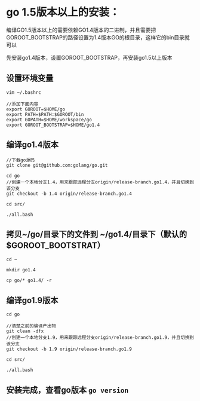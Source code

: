 # go 1.5版本以上的安装：

编译GO1.5版本以上的需要依赖GO1.4版本的二进制，并且需要把GOROOT_BOOTSTRAP的路径设置为1.4版本GO的根目录，这样它的bin目录就可以

先安装go1.4版本，设置GOROOT_BOOTSTRAP，再安装go1.5以上版本


## 设置环境变量

```
vim ~/.bashrc

//添加下面内容
export GOROOT=$HOME/go
export PATH=$PATH:$GOROOT/bin
export GOPATH=$HOME/workspace/go
export GOROOT_BOOTSTRAP=$HOME/go1.4

```

## 编译go1.4版本

```
//下载go源码
git clone git@github.com:golang/go.git

cd go
//创建一个本地分支1.4，用来跟踪远程分支origin/release-branch.go1.4，并且切换到该分支
git checkout -b 1.4 origin/release-branch.go1.4

cd src/

./all.bash

```

## 拷贝~/go/目录下的文件到 ~/go1.4/目录下（默认的$GOROOT_BOOTSTRAT）

```
cd ~

mkdir go1.4

cp go/* go1.4/ -r

```

## 编译go1.9版本

```
cd go

//清楚之前的编译产出物
git clean -dfx
//创建一个本地分支1.9，用来跟踪远程分支origin/release-branch.go1.9，并且切换到该分支
git checkout -b 1.9 origin/release-branch.go1.9

cd src/

./all.bash

```

## 安装完成，查看go版本 ``` go version ```

